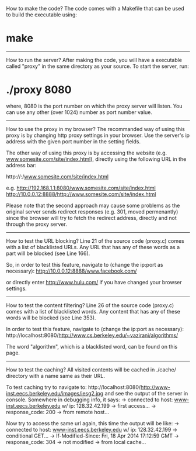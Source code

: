 How to make the code?
The code comes with a Makefile that can be used to build the executable
using:
# make

------------------------------------------------------------------------

How to run the server?
After making the code, you will have a executable called "proxy" in the
same directory as your source. To start the server, run:
# ./proxy 8080

where, 8080 is the port number on which the proxy server will listen. You
can use any other (over 1024) number as port number value.

------------------------------------------------------------------------

How to use the proxy in my browser?
The recommanded way of using this proxy is by changing http proxy settings
in your browser. Use the server's ip address with the given port number in
the setting fields.

The other way of using this proxy is by accessing the website (e.g.
www.somesite.com/site/index.html), directly using the following URL in the
address bar:

http://<proxy-ip>:<proxy-port>/www.somesite.com/site/index.html

e.g.
	http://192.168.1.1:8080/www.somesite.com/site/index.html
	http://10.0.0.12:8888/http://www.somesite.com/site/index.html

Please note that the second approach may cause some problems as the
original server sends redirect responses (e.g. 301, moved permenantly)
since the browser will try to fetch the redirect address, directly and not
through the proxy server.

------------------------------------------------------------------------

How to test the URL blocking?
Line 21 of the source code (proxy.c) comes with a list of blacklisted
URLs. Any URL that has any of these words as a part will be blocked (see
Line 166).

So, in order to test this feature, navigate to (change the ip:port as
necessary):
http://10.0.0.12:8888/www.facebook.com/

or directly enter http://www.hulu.com/ if you have changed your browser
settings.

------------------------------------------------------------------------

How to test the content filtering?
Line 26 of the source code (proxy.c) comes with a list of blacklisted
words. Any content that has any of these words will be blocked (see
Line 353).

In order to test this feature, navigate to (change the ip:port as
necessary):
http://localhost:8080/http://www.cs.berkeley.edu/~vazirani/algorithms/

The word "algorithm", which is a blacklisted word, can be found on this
page.

------------------------------------------------------------------------

How to test the caching?
All visited contents will be cached in ./cache/ directory with a name
same as their URL.

To test caching try to navigate to:
http://localhost:8080/http://www-inst.eecs.berkeley.edu/images/iesg2.jpg
and see the output of the server in console. Somewhere in debugging info,
it says:
-> connected to host: www-inst.eecs.berkeley.edu w/ ip: 128.32.42.199
-> first access...
-> response_code: 200
-> from remote host... 

Now try to access the same url again, this time the output will be like:
-> connected to host: www-inst.eecs.berkeley.edu w/ ip: 128.32.42.199
-> conditional GET...
-> If-Modified-Since: Fri, 18 Apr 2014 17:12:59 GMT
-> response_code: 304
-> not modified
-> from local cache...
